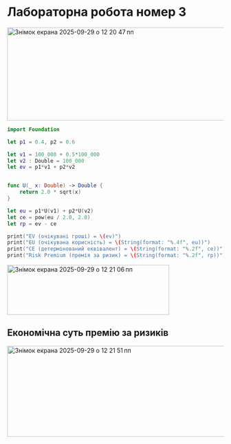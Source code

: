 #  Лабораторна робота номер 3 

<img width="566" height="216" alt="Знімок екрана 2025-09-29 о 12 20 47 пп" src="https://github.com/user-attachments/assets/6e1869b7-7c82-46d2-a2e9-d6ff838ec745" />



```swift
import Foundation

let p1 = 0.4, p2 = 0.6

let v1 = 100_000 + 0.5*100_000
let v2 : Double = 100_000
let ev = p1*v1 + p2*v2


func U(_ x: Double) -> Double {
    return 2.0 * sqrt(x)
}

let eu = p1*U(v1) + p2*U(v2)
let ce = pow(eu / 2.0, 2.0)
let rp = ev - ce

print("EV (очікувані гроші) = \(ev)")
print("EU (очікувана корисність) = \(String(format: "%.4f", eu))")
print("CE (детермінований еквівалент) = \(String(format: "%.2f", ce))")
print("Risk Premium (премія за ризик) = \(String(format: "%.2f", rp))")
```


<img width="377" height="116" alt="Знімок екрана 2025-09-29 о 12 21 06 пп" src="https://github.com/user-attachments/assets/bb3849d4-4942-45b7-80c0-a4876a56fd5c" />

##  Економічна суть премію за ризиків 


<img width="586" height="211" alt="Знімок екрана 2025-09-29 о 12 21 51 пп" src="https://github.com/user-attachments/assets/ce2613b4-d8ac-49dc-8e46-151a75fe250f" />

